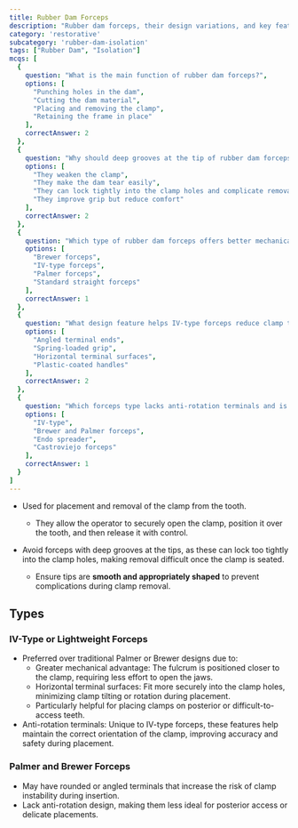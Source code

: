 ```yaml
---
title: Rubber Dam Forceps
description: "Rubber dam forceps, their design variations, and key features for safe and precise clamp placement and removal during dental isolation."
category: 'restorative'
subcategory: 'rubber-dam-isolation'
tags: ["Rubber Dam", "Isolation"]
mcqs: [
  {
    question: "What is the main function of rubber dam forceps?",
    options: [
      "Punching holes in the dam",
      "Cutting the dam material",
      "Placing and removing the clamp",
      "Retaining the frame in place"
    ],
    correctAnswer: 2
  },
  {
    question: "Why should deep grooves at the tip of rubber dam forceps be avoided?",
    options: [
      "They weaken the clamp",
      "They make the dam tear easily",
      "They can lock tightly into the clamp holes and complicate removal",
      "They improve grip but reduce comfort"
    ],
    correctAnswer: 2
  },
  {
    question: "Which type of rubber dam forceps offers better mechanical advantage and anti-rotation features?",
    options: [
      "Brewer forceps",
      "IV-type forceps",
      "Palmer forceps",
      "Standard straight forceps"
    ],
    correctAnswer: 1
  },
  {
    question: "What design feature helps IV-type forceps reduce clamp tilting or rotation?",
    options: [
      "Angled terminal ends",
      "Spring-loaded grip",
      "Horizontal terminal surfaces",
      "Plastic-coated handles"
    ],
    correctAnswer: 2
  },
  {
    question: "Which forceps type lacks anti-rotation terminals and is less stable for posterior access?",
    options: [
      "IV-type",
      "Brewer and Palmer forceps",
      "Endo spreader",
      "Castroviejo forceps"
    ],
    correctAnswer: 1
  }
]
---
```

- Used for placement and removal of the clamp from the tooth.
	- They allow the operator to securely open the clamp, position it over the tooth, and then release it with control.
	
- Avoid forceps with deep grooves at the tips, as these can lock too tightly into the clamp holes, making removal difficult once the clamp is seated.
	- Ensure tips are **smooth and appropriately shaped** to prevent complications during clamp removal.
## Types
### IV-Type or Lightweight Forceps
- Preferred over traditional Palmer or Brewer designs due to:
	- Greater mechanical advantage: The fulcrum is positioned closer to the clamp, requiring less effort to open the jaws.
	- Horizontal terminal surfaces: Fit more securely into the clamp holes, minimizing clamp tilting or rotation during placement.
	- Particularly helpful for placing clamps on posterior or difficult-to-access teeth.
- Anti-rotation terminals: Unique to IV-type forceps, these features help maintain the correct orientation of the clamp, improving accuracy and safety during placement.
### Palmer and Brewer Forceps
- May have rounded or angled terminals that increase the risk of clamp instability during insertion.
- Lack anti-rotation design, making them less ideal for posterior access or delicate placements.
